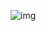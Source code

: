 
![img](https://images.unsplash.com/reserve/Af0sF2OS5S5gatqrKzVP_Silhoutte.jpg?ixid=MXwxMjA3fDB8MHxzZWFyY2h8Mnx8cGljfGVufDB8fDB8&ixlib=rb-1.2.1&w=1000&q=80)
